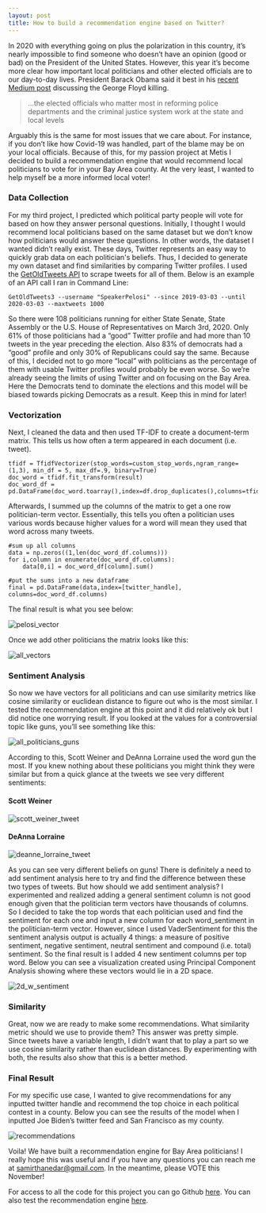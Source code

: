 ```yaml
---
layout: post
title: How to build a recommendation engine based on Twitter?
---
```


In 2020 with everything going on plus the polarization in this country, it’s nearly impossible to find someone who doesn’t have an opinion (good or bad) on the President of the United States. However, this year it’s become more clear how important local politicians and other elected officials are to our day-to-day lives. President Barack Obama said it best in his [recent Medium post](https://medium.com/@BarackObama/how-to-make-this-moment-the-turning-point-for-real-change-9fa209806067) discussing the George Floyd killing.

> ...the elected officials who matter most in reforming police departments and the criminal justice system work at the state and local levels

Arguably this is the same for most issues that we care about. For instance, if you don’t like how Covid-19 was handled, part of the blame may be on your local officials. Because of this, for my passion project at Metis I decided to build a recommendation engine that would recommend local politicians to vote for in your Bay Area county. At the very least, I wanted to help myself be a more informed local voter!

### Data Collection

For my third project, I predicted which political party people will vote for based on how they answer personal questions. Initially, I thought I would recommend local politicians based on the same dataset but we don’t know how politicians would answer these questions. In other words, the dataset I wanted didn’t really exist. These days, Twitter represents an easy way to quickly grab data on each politician's beliefs. Thus, I decided to generate my own dataset and find similarities by comparing Twitter profiles. I used the [GetOldTweets API](https://github.com/Mottl/GetOldTweets3) to scrape tweets for all of them. Below is an example of an API call I ran in Command Line:

```GetOldTweets3 --username "SpeakerPelosi" --since 2019-03-03 --until 2020-03-03 --maxtweets 1000```

So there were 108 politicians running for either State Senate, State Assembly or the U.S. House of Representatives on March 3rd, 2020. Only 61% of those politicians had a “good” Twitter profile and had more than 10 tweets in the year preceding the election. Also 83% of democrats had a “good” profile and only 30% of Republicans could say the same. Because of this, I decided not to go more “local” with politicians as the percentage of them with usable Twitter profiles would probably be even worse. So we’re already seeing the limits of using Twitter and on focusing on the Bay Area. Here the Democrats tend to dominate the elections and this model will be biased towards picking Democrats as a result. Keep this in mind for later!

### Vectorization

Next, I cleaned the data and then used TF-IDF to create a document-term matrix. This tells us how often a term appeared in each document (i.e. tweet). 

```
tfidf = TfidfVectorizer(stop_words=custom_stop_words,ngram_range=(1,3), min_df = 5, max_df=.9, binary=True)
doc_word = tfidf.fit_transform(result)
doc_word_df = pd.DataFrame(doc_word.toarray(),index=df.drop_duplicates(),columns=tfidf.get_feature_names())
```

Afterwards, I summed up the columns of the matrix to get a one row politician-term vector. Essentially, this tells you often a politician uses various words because higher values for a word will mean they used that word across many tweets. 

```
#sum up all columns
data = np.zeros((1,len(doc_word_df.columns)))
for i,column in enumerate(doc_word_df.columns):
	data[0,i] = doc_word_df[column].sum()
    
#put the sums into a new dataframe
final = pd.DataFrame(data,index=[twitter_handle], columns=doc_word_df.columns)
```

The final result is what you see below:

![pelosi_vector](/images/pelosi_vectors.png)

Once we add other politicians the matrix looks like this:

![all_vectors](/images/all_vectors.png)

### Sentiment Analysis

So now we have vectors for all politicians and can use similarity metrics like cosine similarity or euclidean distance to figure out who is the most similar. I tested the recommendation engine at this point and it did relatively ok but I did notice one worrying result. If you looked at the values for a controversial topic like guns, you’ll see something like this:

![all_politicians_guns](/images/all_politicians_guns.png)

According to this, Scott Weiner and DeAnna Lorraine used the word gun the most. If you knew nothing about these politicians you might think they were similar but from a quick glance at the tweets we see very different sentiments:

#### Scott Weiner

![scott_weiner_tweet](/images/scott_weiner_tweet.png)

#### DeAnna Lorraine

![deanne_lorraine_tweet](/images/deanna_lorraine_tweet.png)

As you can see very different beliefs on guns! There is definitely a need to add sentiment analysis here to try and find the difference between these two types of tweets. But how should we add sentiment analysis? I experimented and realized adding a general sentiment column is not good enough given that the politician term vectors have thousands of columns. So I decided to take the top words that each politician used and find the sentiment for each one and input a new column for each word_sentiment in the politician-term vector. However, since I used VaderSentiment for this the sentiment analysis output is actually 4 things: a measure of positive sentiment, negative sentiment, neutral sentiment and compound (i.e. total) sentiment. So the final result is I added 4 new sentiment columns per top word. Below you can see a visualization created using Principal Component Analysis showing where these vectors would lie in a 2D space. 

![2d_w_sentiment](/images/2d_w_sentiment.png)

### Similarity

Great, now we are ready to make some recommendations. What similarity metric should we use to provide them? This answer was pretty simple. Since tweets have a variable length, I didn’t want that to play a part so we use cosine similarity rather than euclidean distances. By experimenting with both, the results also show that this is a better method.

### Final Result

For my specific use case, I wanted to give recommendations for any inputted twitter handle and recommend the top choice in each political contest in a county. Below you can see the results of the model when I inputted Joe Biden’s twitter feed and San Francisco as my county. 

![recommendations](/images/recommendations.png)

Voila! We have built a recommendation engine for Bay Area politicians! I really hope this was useful and if you have any questions you can reach me at samirthanedar@gmail.com. In the meantime, please VOTE this November!

For access to all the code for this project you can go Github [here](https://github.com/samirthanedar/Recommending-Local-Politicians). You can also test the recommendation engine [here](https://politician-recommender.herokuapp.com/). 
